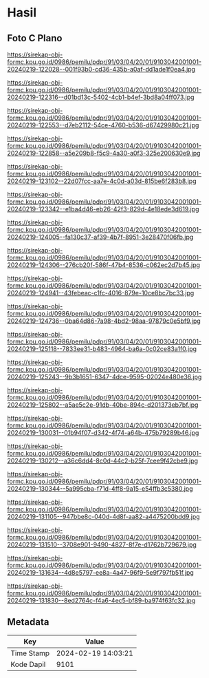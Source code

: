 # Hasil

## Foto C Plano

https://sirekap-obj-formc.kpu.go.id/0986/pemilu/pdpr/91/03/04/20/01/9103042001001-20240219-122028--001f93b0-cd36-435b-a0af-dd1ade1f0ea4.jpg

https://sirekap-obj-formc.kpu.go.id/0986/pemilu/pdpr/91/03/04/20/01/9103042001001-20240219-122316--d01bd13c-5402-4cb1-b4ef-3bd8a04ff073.jpg

https://sirekap-obj-formc.kpu.go.id/0986/pemilu/pdpr/91/03/04/20/01/9103042001001-20240219-122553--d7eb2112-54ce-4760-b536-d67429980c21.jpg

https://sirekap-obj-formc.kpu.go.id/0986/pemilu/pdpr/91/03/04/20/01/9103042001001-20240219-122858--a5e209b8-f5c9-4a30-a0f3-325e200630e9.jpg

https://sirekap-obj-formc.kpu.go.id/0986/pemilu/pdpr/91/03/04/20/01/9103042001001-20240219-123102--22d07fcc-aa7e-4c0d-a03d-815be6f283b8.jpg

https://sirekap-obj-formc.kpu.go.id/0986/pemilu/pdpr/91/03/04/20/01/9103042001001-20240219-123342--e1ba4d46-eb26-42f3-829d-4e18ede3d619.jpg

https://sirekap-obj-formc.kpu.go.id/0986/pemilu/pdpr/91/03/04/20/01/9103042001001-20240219-124005--fa130c37-af39-4b7f-8951-3e28470f06fb.jpg

https://sirekap-obj-formc.kpu.go.id/0986/pemilu/pdpr/91/03/04/20/01/9103042001001-20240219-124306--276cb20f-586f-47b4-8536-c062ec2d7b45.jpg

https://sirekap-obj-formc.kpu.go.id/0986/pemilu/pdpr/91/03/04/20/01/9103042001001-20240219-124941--43febeac-c1fc-4016-879e-10ce8bc7bc33.jpg

https://sirekap-obj-formc.kpu.go.id/0986/pemilu/pdpr/91/03/04/20/01/9103042001001-20240219-124736--0ba64d86-7a98-4bd2-98aa-97879c0e5bf9.jpg

https://sirekap-obj-formc.kpu.go.id/0986/pemilu/pdpr/91/03/04/20/01/9103042001001-20240219-125118--7833ee31-b483-4964-ba6a-0c02ce83a1f0.jpg

https://sirekap-obj-formc.kpu.go.id/0986/pemilu/pdpr/91/03/04/20/01/9103042001001-20240219-125243--9b3b1651-6347-4dce-9595-02024e480e36.jpg

https://sirekap-obj-formc.kpu.go.id/0986/pemilu/pdpr/91/03/04/20/01/9103042001001-20240219-125802--a5ae5c2e-91db-40be-894c-d201373eb7bf.jpg

https://sirekap-obj-formc.kpu.go.id/0986/pemilu/pdpr/91/03/04/20/01/9103042001001-20240219-130031--01b94f07-d342-4f74-a64b-475b79289b46.jpg

https://sirekap-obj-formc.kpu.go.id/0986/pemilu/pdpr/91/03/04/20/01/9103042001001-20240219-130212--a36c6dd4-8c0d-44c2-b25f-7cee9f42cbe9.jpg

https://sirekap-obj-formc.kpu.go.id/0986/pemilu/pdpr/91/03/04/20/01/9103042001001-20240219-130344--5a995cba-f71d-4ff8-9a15-e54ffb3c5380.jpg

https://sirekap-obj-formc.kpu.go.id/0986/pemilu/pdpr/91/03/04/20/01/9103042001001-20240219-131105--947bbe8c-040d-4d8f-aa82-a4475200bdd9.jpg

https://sirekap-obj-formc.kpu.go.id/0986/pemilu/pdpr/91/03/04/20/01/9103042001001-20240219-131510--3708e901-9490-4827-8f7e-d1762b729679.jpg

https://sirekap-obj-formc.kpu.go.id/0986/pemilu/pdpr/91/03/04/20/01/9103042001001-20240219-131634--4d8e5797-ee8a-4a47-96f9-5e9f797fb51f.jpg

https://sirekap-obj-formc.kpu.go.id/0986/pemilu/pdpr/91/03/04/20/01/9103042001001-20240219-131830--8ed2764c-f4a6-4ec5-bf89-ba974f63fc32.jpg


## Metadata

| Key        | Value               |
| ---------- | ------------------- |
| Time Stamp | 2024-02-19 14:03:21 |
| Kode Dapil | 9101                |



